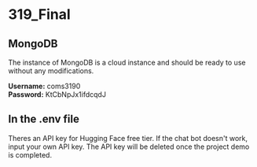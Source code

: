 # 319_Final

## MongoDB

The instance of MongoDB is a cloud instance and should be ready to use without any modifications.

**Username:** coms3190  
**Password:** KtCbNpJx1ifdcqdJ

## In the .env file

Theres an API key for Hugging Face free tier. If the chat bot doesn't work, input your own API key. The API key will be deleted once the project demo is completed.